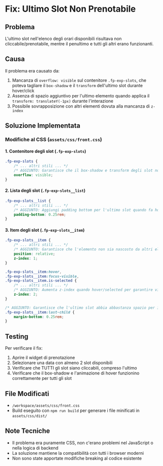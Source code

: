 # Fix: Ultimo Slot Non Prenotabile

## Problema
L'ultimo slot nell'elenco degli orari disponibili risultava non cliccabile/prenotabile, mentre il penultimo e tutti gli altri erano funzionanti.

## Causa
Il problema era causato da:
1. Mancanza di `overflow: visible` sul contenitore `.fp-exp-slots`, che poteva tagliare il `box-shadow` e il `transform` dell'ultimo slot durante hover/click
2. Assenza di spazio aggiuntivo per l'ultimo elemento quando applica il `transform: translateY(-1px)` durante l'interazione
3. Possibile sovrapposizione con altri elementi dovuta alla mancanza di `z-index`

## Soluzione Implementata

### Modifiche al CSS (`assets/css/front.css`)

#### 1. Contenitore degli slot (`.fp-exp-slots`)
```css
.fp-exp-slots {
    /* ... altri stili ... */
    /* AGGIUNTO: Garantisce che il box-shadow e transform degli slot non vengano tagliati */
    overflow: visible;
}
```

#### 2. Lista degli slot (`.fp-exp-slots__list`)
```css
.fp-exp-slots__list {
    /* ... altri stili ... */
    /* AGGIUNTO: Aggiungi padding bottom per l'ultimo slot quando fa hover/transform */
    padding-bottom: 0.25rem;
}
```

#### 3. Item degli slot (`.fp-exp-slots__item`)
```css
.fp-exp-slots__item {
    /* ... altri stili ... */
    /* AGGIUNTO: Garantisce che l'elemento non sia nascosto da altri elementi */
    position: relative;
    z-index: 1;
}

.fp-exp-slots__item:hover,
.fp-exp-slots__item:focus-visible,
.fp-exp-slots__item.is-selected {
    /* ... altri stili ... */
    /* AGGIUNTO: Aumenta z-index quando hover/selected per garantire visibilità del box-shadow */
    z-index: 2;
}

/* AGGIUNTO: Garantisce che l'ultimo slot abbia abbastanza spazio per il box-shadow e transform */
.fp-exp-slots__item:last-child {
    margin-bottom: 0.25rem;
}
```

## Testing
Per verificare il fix:
1. Aprire il widget di prenotazione
2. Selezionare una data con almeno 2 slot disponibili
3. Verificare che TUTTI gli slot siano cliccabili, compreso l'ultimo
4. Verificare che il box-shadow e l'animazione di hover funzionino correttamente per tutti gli slot

## File Modificati
- `/workspace/assets/css/front.css`
- Build eseguito con `npm run build` per generare i file minificati in `assets/css/dist/`

## Note Tecniche
- Il problema era puramente CSS, non c'erano problemi nel JavaScript o nella logica di backend
- La soluzione mantiene la compatibilità con tutti i browser moderni
- Non sono state apportate modifiche breaking al codice esistente